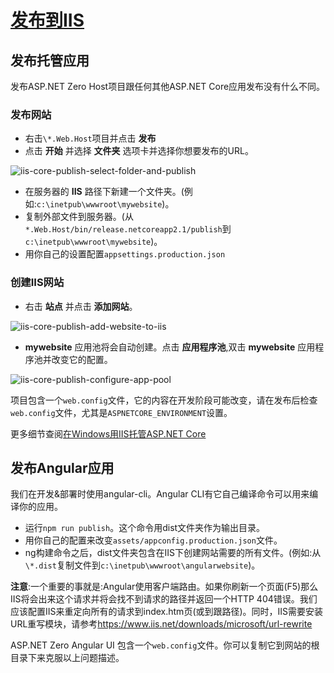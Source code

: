 # [发布到IIS](https://docs.aspnetzero.com/en/aspnet-core-angular/latest/Deployment-Angular-Publish-IIS)

## 发布托管应用

发布ASP.NET Zero Host项目跟任何其他ASP.NET Core应用发布没有什么不同。

### 发布网站

- 右击`\*.Web.Host`项目并点击 **发布**
- 点击 **开始** 并选择 **文件夹** 选项卡并选择你想要发布的URL。

![iis-core-publish-select-folder-and-publish](/images/aspnetzero/iis-core-publish-select-folder-and-publish.png)

- 在服务器的 **IIS** 路径下新建一个文件夹。(例如:`c:\inetpub\wwwroot\mywebsite`)。
- 复制外部文件到服务器。(从`*.Web.Host/bin/release.netcoreapp2.1/publish`到`c:\inetpub\wwwroot\mywebsite`)。
- 用你自己的设置配置`appsettings.production.json`

### 创建IIS网站

- 右击 **站点** 并点击 **添加网站**。

![iis-core-publish-add-website-to-iis](/images/aspnetzero/iis-core-publish-add-website-to-iis.png)

- **mywebsite** 应用池将会自动创建。点击 **应用程序池**,双击 **mywebsite** 应用程序池并改变它的配置。

![iis-core-publish-configure-app-pool](/images/aspnetzero/iis-core-publish-configure-app-pool.png)

项目包含一个`web.config`文件，它的内容在开发阶段可能改变，请在发布后检查`web.config`文件，尤其是`ASPNETCORE_ENVIRONMENT`设置。

更多细节查阅[在Windows用IIS托管ASP.NET Core](https://docs.microsoft.com/en-us/aspnet/core/host-and-deploy/iis/index?view=aspnetcore-2.1)

## 发布Angular应用

我们在开发&部署时使用angular-cli。Angular CLI有它自己编译命令可以用来编译你的应用。

- 运行`npm run publish`。这个命令用dist文件夹作为输出目录。
- 用你自己的配置来改变`assets/appconfig.production.json`文件。
- ng构建命令之后，dist文件夹包含在IIS下创建网站需要的所有文件。(例如:从`\*.dist`复制文件到`c:\inetpub\wwwroot\angularwebsite`)。

**注意**:一个重要的事就是:Angular使用客户端路由。如果你刷新一个页面(F5)那么IIS将会出来这个请求并将会找不到请求的路径并返回一个HTTP 404错误。我们应该配置IIS来重定向所有的请求到index.htm页(或到跟路径)。同时，IIS需要安装URL重写模块，请参考<https://www.iis.net/downloads/microsoft/url-rewrite>

ASP.NET Zero Angular UI 包含一个`web.config`文件。你可以复制它到网站的根目录下来克服以上问题描述。
